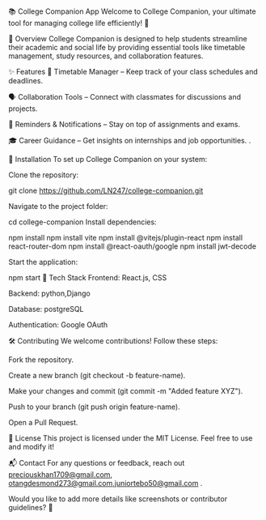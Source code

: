📚 College Companion App
Welcome to College Companion, your ultimate tool for managing college life efficiently! 🚀

📖 Overview
College Companion is designed to help students streamline their academic and social life by providing essential tools like timetable management, study resources, and collaboration features.

✨ Features
📅 Timetable Manager – Keep track of your class schedules and deadlines.

🗣️ Collaboration Tools – Connect with classmates for discussions and projects.

📢 Reminders & Notifications – Stay on top of assignments and exams.

🎓 Career Guidance – Get insights on internships and job opportunities.
.

🔧 Installation
To set up College Companion on your system:

Clone the repository:

git clone https://github.com/LN247/college-companion.git

Navigate to the project folder:

cd college-companion
Install dependencies:

npm install
npm install vite
npm install @vitejs/plugin-react
npm install react-router-dom
npm install @react-oauth/google
npm install jwt-decode

Start the application:

npm start
🎨 Tech Stack
Frontend: React.js, CSS

Backend: python,Django

Database: postgreSQL

Authentication: Google OAuth

🛠️ Contributing
We welcome contributions! Follow these steps:

Fork the repository.

Create a new branch (git checkout -b feature-name).

Make your changes and commit (git commit -m "Added feature XYZ").

Push to your branch (git push origin feature-name).

Open a Pull Request.

📜 License
This project is licensed under the MIT License. Feel free to use and modify it!

📬 Contact
For any questions or feedback, reach out preciouskhan1709@gmail.com, otangdesmond273@gmail.com,juniortebo50@gmail.com .

Would you like to add more details like screenshots or contributor guidelines? 🚀
